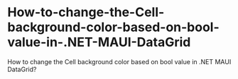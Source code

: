# How-to-change-the-Cell-background-color-based-on-bool-value-in-.NET-MAUI-DataGrid
How to change the Cell background color based on bool value in .NET MAUI DataGrid?
